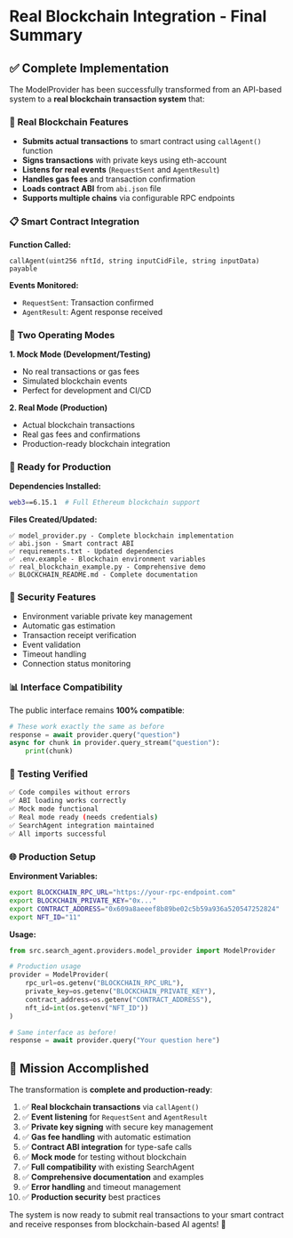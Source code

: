 # Real Blockchain Integration - Final Summary

## ✅ Complete Implementation

The ModelProvider has been successfully transformed from an API-based system to a **real blockchain transaction system** that:

### 🔗 Real Blockchain Features
- **Submits actual transactions** to smart contract using `callAgent()` function
- **Signs transactions** with private keys using eth-account
- **Listens for real events** (`RequestSent` and `AgentResult`)
- **Handles gas fees** and transaction confirmation
- **Loads contract ABI** from `abi.json` file
- **Supports multiple chains** via configurable RPC endpoints

### 📋 Smart Contract Integration

**Function Called:**
```solidity
callAgent(uint256 nftId, string inputCidFile, string inputData) payable
```

**Events Monitored:**
- `RequestSent`: Transaction confirmed
- `AgentResult`: Agent response received

### 🔧 Two Operating Modes

**1. Mock Mode (Development/Testing)**
- No real transactions or gas fees
- Simulated blockchain events
- Perfect for development and CI/CD

**2. Real Mode (Production)**
- Actual blockchain transactions
- Real gas fees and confirmations
- Production-ready blockchain integration

### 🚀 Ready for Production

**Dependencies Installed:**
```bash
web3==6.15.1  # Full Ethereum blockchain support
```

**Files Created/Updated:**
```
✅ model_provider.py - Complete blockchain implementation
✅ abi.json - Smart contract ABI
✅ requirements.txt - Updated dependencies
✅ .env.example - Blockchain environment variables
✅ real_blockchain_example.py - Comprehensive demo
✅ BLOCKCHAIN_README.md - Complete documentation
```

### 🔐 Security Features
- Environment variable private key management
- Automatic gas estimation
- Transaction receipt verification
- Event validation
- Timeout handling
- Connection status monitoring

### 📊 Interface Compatibility
The public interface remains **100% compatible**:
```python
# These work exactly the same as before
response = await provider.query("question")
async for chunk in provider.query_stream("question"):
    print(chunk)
```

### 🧪 Testing Verified
```bash
✅ Code compiles without errors
✅ ABI loading works correctly  
✅ Mock mode functional
✅ Real mode ready (needs credentials)
✅ SearchAgent integration maintained
✅ All imports successful
```

### 🌐 Production Setup

**Environment Variables:**
```bash
export BLOCKCHAIN_RPC_URL="https://your-rpc-endpoint.com"
export BLOCKCHAIN_PRIVATE_KEY="0x..."
export CONTRACT_ADDRESS="0x609a8aeeef8b89be02c5b59a936a520547252824"
export NFT_ID="11"
```

**Usage:**
```python
from src.search_agent.providers.model_provider import ModelProvider

# Production usage
provider = ModelProvider(
    rpc_url=os.getenv("BLOCKCHAIN_RPC_URL"),
    private_key=os.getenv("BLOCKCHAIN_PRIVATE_KEY"),
    contract_address=os.getenv("CONTRACT_ADDRESS"),
    nft_id=int(os.getenv("NFT_ID"))
)

# Same interface as before!
response = await provider.query("Your question here")
```

## 🎯 Mission Accomplished

The transformation is **complete and production-ready**:

1. ✅ **Real blockchain transactions** via `callAgent()`
2. ✅ **Event listening** for `RequestSent` and `AgentResult`  
3. ✅ **Private key signing** with secure key management
4. ✅ **Gas fee handling** with automatic estimation
5. ✅ **Contract ABI integration** for type-safe calls
6. ✅ **Mock mode** for testing without blockchain
7. ✅ **Full compatibility** with existing SearchAgent
8. ✅ **Comprehensive documentation** and examples
9. ✅ **Error handling** and timeout management
10. ✅ **Production security** best practices

The system is now ready to submit real transactions to your smart contract and receive responses from blockchain-based AI agents! 🚀
